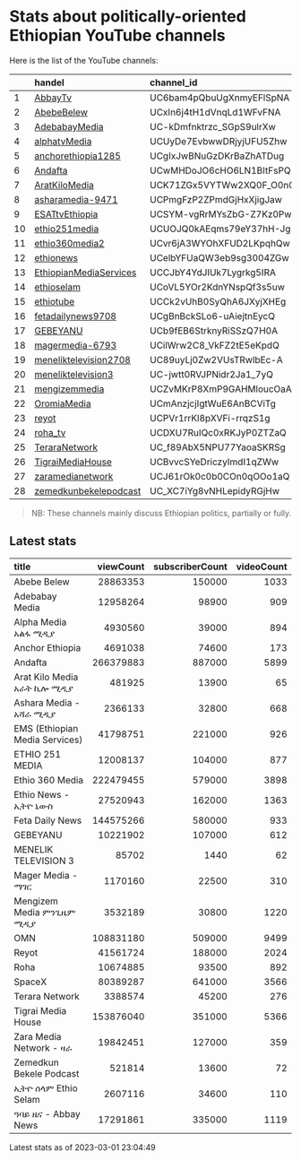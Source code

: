 
# Stats about politically-oriented Ethiopian YouTube channels

Here is the list of the YouTube channels:

|     | handel                                                                         | channel_id               |
|:----|:-------------------------------------------------------------------------------|:-------------------------|
| 1   | [AbbayTv](https://youtube.com/channel/UC6bam4pQbuUgXnmyEFlSpNA)                | UC6bam4pQbuUgXnmyEFlSpNA |
| 2   | [AbebeBelew](https://youtube.com/channel/UCxIn6j4tH1dVnqLd1WFvFNA)             | UCxIn6j4tH1dVnqLd1WFvFNA |
| 3   | [AdebabayMedia](https://youtube.com/channel/UC-kDmfnktrzc_SGpS9ulrXw)          | UC-kDmfnktrzc_SGpS9ulrXw |
| 4   | [alphatvMedia](https://youtube.com/channel/UCUyDe7EvbwwDRjyjUFU5Zhw)           | UCUyDe7EvbwwDRjyjUFU5Zhw |
| 5   | [anchorethiopia1285](https://youtube.com/channel/UCgIxJwBNuGzDKrBaZhATDug)     | UCgIxJwBNuGzDKrBaZhATDug |
| 6   | [Andafta](https://youtube.com/channel/UCwMHDoJO6cHO6LN1BItFsPQ)                | UCwMHDoJO6cHO6LN1BItFsPQ |
| 7   | [AratKiloMedia](https://youtube.com/channel/UCK71ZGx5VYTWw2XQ0F_O0nQ)          | UCK71ZGx5VYTWw2XQ0F_O0nQ |
| 8   | [asharamedia-9471](https://youtube.com/channel/UCPmgFzP2ZPmdGjHxXjigJaw)       | UCPmgFzP2ZPmdGjHxXjigJaw |
| 9   | [ESATtvEthiopia](https://youtube.com/channel/UCSYM-vgRrMYsZbG-Z7Kz0Pw)         | UCSYM-vgRrMYsZbG-Z7Kz0Pw |
| 10  | [ethio251media](https://youtube.com/channel/UCUOJQ0kAEqms79eY37hH-Jg)          | UCUOJQ0kAEqms79eY37hH-Jg |
| 11  | [ethio360media2](https://youtube.com/channel/UCvr6jA3WYOhXFUD2LKpqhQw)         | UCvr6jA3WYOhXFUD2LKpqhQw |
| 12  | [ethionews](https://youtube.com/channel/UCelbYFUaQW3eb9sg3004ZGw)              | UCelbYFUaQW3eb9sg3004ZGw |
| 13  | [EthiopianMediaServices](https://youtube.com/channel/UCCJbY4YdJIUk7Lygrkg5IRA) | UCCJbY4YdJIUk7Lygrkg5IRA |
| 14  | [ethioselam](https://youtube.com/channel/UCoVL5YOr2KdnYNspQf3s5uw)             | UCoVL5YOr2KdnYNspQf3s5uw |
| 15  | [ethiotube](https://youtube.com/channel/UCCk2vUhB0SyQhA6JXyjXHEg)              | UCCk2vUhB0SyQhA6JXyjXHEg |
| 16  | [fetadailynews9708](https://youtube.com/channel/UCgBnBckSLo6-uAiejtnEycQ)      | UCgBnBckSLo6-uAiejtnEycQ |
| 17  | [GEBEYANU](https://youtube.com/channel/UCb9fEB6StrknyRiSSzQ7H0A)               | UCb9fEB6StrknyRiSSzQ7H0A |
| 18  | [magermedia-6793](https://youtube.com/channel/UCilWrw2C8_VkFZ2tE5eKpdQ)        | UCilWrw2C8_VkFZ2tE5eKpdQ |
| 19  | [meneliktelevision2708](https://youtube.com/channel/UC89uyLj0Zw2VUsTRwlbEc-A)  | UC89uyLj0Zw2VUsTRwlbEc-A |
| 20  | [meneliktelevision3](https://youtube.com/channel/UC-jwtt0RVJPNidr2Ja1_7yQ)     | UC-jwtt0RVJPNidr2Ja1_7yQ |
| 21  | [mengizemmedia](https://youtube.com/channel/UCZvMKrP8XmP9GAHMloucOaA)          | UCZvMKrP8XmP9GAHMloucOaA |
| 22  | [OromiaMedia](https://youtube.com/channel/UCmAnzjcjIgtWuE6AnBCViTg)            | UCmAnzjcjIgtWuE6AnBCViTg |
| 23  | [reyot](https://youtube.com/channel/UCPVr1rrKl8pXVFi-rrqzS1g)                  | UCPVr1rrKl8pXVFi-rrqzS1g |
| 24  | [roha_tv](https://youtube.com/channel/UCDXU7RuIQc0xRKJyP0ZTZaQ)                | UCDXU7RuIQc0xRKJyP0ZTZaQ |
| 25  | [TeraraNetwork](https://youtube.com/channel/UC_f89AbX5NPU77YaoaSKRSg)          | UC_f89AbX5NPU77YaoaSKRSg |
| 26  | [TigraiMediaHouse](https://youtube.com/channel/UCBvvcSYeDriczyImdI1qZWw)       | UCBvvcSYeDriczyImdI1qZWw |
| 27  | [zaramedianetwork](https://youtube.com/channel/UCJ61rOk0c0b0COn0qOOo1aQ)       | UCJ61rOk0c0b0COn0qOOo1aQ |
| 28  | [zemedkunbekelepodcast](https://youtube.com/channel/UC_XC7iYg8vNHLepidyRGjHw)  | UC_XC7iYg8vNHLepidyRGjHw |

> NB: These channels mainly discuss Ethiopian politics, partially or
> fully.

## Latest stats

| title                          | viewCount | subscriberCount | videoCount |
|:-------------------------------|----------:|----------------:|-----------:|
| Abebe Belew                    |  28863353 |          150000 |       1033 |
| Adebabay Media                 |  12958264 |           98900 |        909 |
| Alpha Media አልፋ ሚዲያ            |   4930560 |           39000 |        894 |
| Anchor Ethiopia                |   4691038 |           74600 |        173 |
| Andafta                        | 266379883 |          887000 |       5899 |
| Arat Kilo Media አራት ኪሎ ሚዲያ     |    481925 |           13900 |         65 |
| Ashara Media - አሻራ ሚዲያ         |   2366133 |           32800 |        668 |
| EMS (Ethiopian Media Services) |  41798751 |          221000 |        926 |
| ETHIO 251 MEDIA                |  12008137 |          104000 |        877 |
| Ethio 360 Media                | 222479455 |          579000 |       3898 |
| Ethio News - ኢትዮ ኒውስ           |  27520943 |          162000 |       1363 |
| Feta Daily News                | 144575266 |          580000 |        933 |
| GEBEYANU                       |  10221902 |          107000 |        612 |
| MENELIK TELEVISION 3           |     85702 |            1440 |         62 |
| Mager Media - ማገር              |   1170160 |           22500 |        310 |
| Mengizem Media ምንጊዜም ሚዲያ       |   3532189 |           30800 |       1220 |
| OMN                            | 108831180 |          509000 |       9499 |
| Reyot                          |  41561724 |          188000 |       2024 |
| Roha                           |  10674885 |           93500 |        892 |
| SpaceХ                         |  80389287 |          641000 |       3566 |
| Terara Network                 |   3388574 |           45200 |        276 |
| Tigrai Media House             | 153876040 |          351000 |       5366 |
| Zara Media Network - ዛራ        |  19842451 |          127000 |        359 |
| Zemedkun Bekele Podcast        |    521814 |           13600 |         72 |
| ኢትዮ ሰላም Ethio Selam            |   2607116 |           34600 |        110 |
| ዓባይ ዜና - Abbay News            |  17291861 |          335000 |       1119 |

Latest stats as of 2023-03-01 23:04:49
